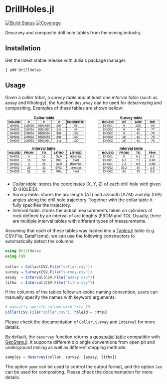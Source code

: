 # DrillHoles.jl

[![Build Status][build-img]][build-url] [![Coverage][codecov-img]][codecov-url]

Desurvey and composite drill hole tables from the mining industry.

## Installation

Get the latest stable release with Julia's package manager:

```
] add DrillHoles
```

## Usage

Given a *collar table*, a *survey table* and at least one *interval
table* (such as assay and lithology), the function `desurvey` can
be used for desurveying and compositing. Examples of these tables
are shown bellow:

![tables](docs/example.png)

- *Collar table*: stores the coordinates (X, Y, Z) of each drill
hole with given ID (HOLEID).
- *Survey table*: stores the arc length (AT) and azimuth (AZM) and
dip (DIP) angles along the drill hole trajectory. Together with the
collar table it fully specifies the trajectory.
- *Interval table*: stores the actual measurements taken on cylinders
of rock defined by an interval of arc lenghts (FROM and TO). Usually,
there are multiple interval tables with different types of measurements.

Assuming that each of these tables was loaded into a
[Tables.jl](https://github.com/JuliaData/Tables.jl) table
(e.g. CSV.File, DataFrame), we can use the following constructors
to automatically detect the columns:

```julia
using DrillHoles
using CSV

collar = Collar(CSV.File("collar.csv"))
survey = Survey(CSV.File("survey.csv"))
assay  = Interval(CSV.File("assay.csv"))
litho  = Interval(CSV.File("litho.csv"))
```

If the columns of the tables follow an exotic naming convention,
users can manually specify the names with keyword arguments:

```julia
# manually specify column with hole ID
Collar(CSV.File("collar.csv"), holeid = :MYID)
```

Please check the documentation of `Collar`, `Survey` and `Interval`
for more details.

By default, the `desurvey` function returns a
[geospatial table](https://juliaearth.github.io/GeoStats.jl/stable/data.html)
compatible with [GeoStats.jl](https://github.com/JuliaEarth/GeoStats.jl).
It supports different dip angle conventions from open pit and underground
mining as well as different stepping methods:

```julia
samples = desurvey(collar, survey, [assay, litho])
```

The option `geom` can be used to control the output format, and the option
`len` can be used for compositing. Please check the documentation for more
details.

[build-img]: https://img.shields.io/github/actions/workflow/status/JuliaEarth/DrillHoles.jl/CI.yml?branch=master&style=flat-square
[build-url]: https://github.com/JuliaEarth/DrillHoles.jl/actions

[codecov-img]: https://codecov.io/gh/JuliaEarth/DrillHoles.jl/branch/master/graph/badge.svg
[codecov-url]: https://codecov.io/gh/JuliaEarth/DrillHoles.jl

